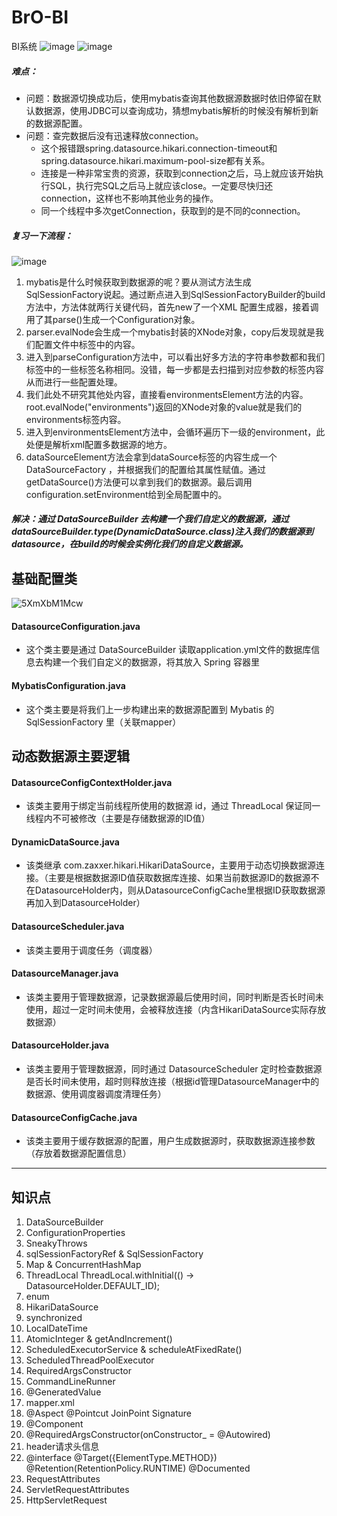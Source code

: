 # BrO-BI
BI系统
![image](https://user-images.githubusercontent.com/91240419/186123082-0bc0e8b3-aac8-473b-a61b-15298ac7fa93.png)
![image](https://user-images.githubusercontent.com/91240419/186123165-32983a2b-2319-44f2-910a-c58090bbf03c.png)

##### 难点：
- 问题：数据源切换成功后，使用mybatis查询其他数据源数据时依旧停留在默认数据源，使用JDBC可以查询成功，猜想mybatis解析的时候没有解析到新的数据源配置。
- 问题：查完数据后没有迅速释放connection。
  - 这个报错跟spring.datasource.hikari.connection-timeout和spring.datasource.hikari.maximum-pool-size都有关系。
  - 连接是一种非常宝贵的资源，获取到connection之后，马上就应该开始执行SQL，执行完SQL之后马上就应该close。一定要尽快归还connection，这样也不影响其他业务的操作。
  - 同一个线程中多次getConnection，获取到的是不同的connection。
##### 复习一下流程：
![image](https://user-images.githubusercontent.com/91240419/185528084-73e6d0e6-36e4-436d-823c-2af1b0579efd.png)
1. mybatis是什么时候获取到数据源的呢？要从测试方法生成SqlSessionFactory说起。通过断点进入到SqlSessionFactoryBuilder的build方法中，方法体就两行关键代码，首先new了一个XML 配置生成器，接着调用了其parse()生成一个Configuration对象。
2. parser.evalNode会生成一个mybatis封装的XNode对象，copy后发现就是我们配置文件中<configuration>标签中的内容。
3. 进入到parseConfiguration方法中，可以看出好多方法的字符串参数都和我们<configuration>标签中的一些标签名称相同。没错，每一步都是去扫描到对应参数的标签内容从而进行一些配置处理。
4. 我们此处不研究其他处内容，直接看environmentsElement方法的内容。root.evalNode("environments")返回的XNode对象的value就是我们的environments标签内容。
5. 进入到environmentsElement方法中，会循环遍历下一级的environment，此处便是解析xml配置多数据源的地方。
6. dataSourceElement方法会拿到dataSource标签的内容生成一个DataSourceFactory ，并根据我们的配置给其属性赋值。通过getDataSource()方法便可以拿到我们的数据源。最后调用configuration.setEnvironment给到全局配置中的。
##### 解决：通过 DataSourceBuilder 去构建一个我们自定义的数据源，通过dataSourceBuilder.type(DynamicDataSource.class)注入我们的数据源到datasource，在build的时候会实例化我们的自定义数据源。

##  基础配置类
![5XmXbM1Mcw](https://user-images.githubusercontent.com/91240419/185086087-f842d987-084a-4af4-ad3b-944eac09181a.jpg)

#### DatasourceConfiguration.java
- 这个类主要是通过 DataSourceBuilder 读取application.yml文件的数据库信息去构建一个我们自定义的数据源，将其放入 Spring 容器里
#### MybatisConfiguration.java
- 这个类主要是将我们上一步构建出来的数据源配置到 Mybatis 的 SqlSessionFactory 里（关联mapper）

## 动态数据源主要逻辑
#### DatasourceConfigContextHolder.java
- 该类主要用于绑定当前线程所使用的数据源 id，通过 ThreadLocal 保证同一线程内不可被修改（主要是存储数据源的ID值）
#### DynamicDataSource.java
- 该类继承 com.zaxxer.hikari.HikariDataSource，主要用于动态切换数据源连接。（主要是根据数据源ID值获取数据库连接、如果当前数据源ID的数据源不在DatasourceHolder内，则从DatasourceConfigCache里根据ID获取数据源再加入到DatasourceHolder）
#### DatasourceScheduler.java
- 该类主要用于调度任务（调度器）
#### DatasourceManager.java
- 该类主要用于管理数据源，记录数据源最后使用时间，同时判断是否长时间未使用，超过一定时间未使用，会被释放连接（内含HikariDataSource实际存放数据源）
#### DatasourceHolder.java
- 该类主要用于管理数据源，同时通过 DatasourceScheduler 定时检查数据源是否长时间未使用，超时则释放连接（根据id管理DatasourceManager中的数据源、使用调度器调度清理任务）
#### DatasourceConfigCache.java
- 该类主要用于缓存数据源的配置，用户生成数据源时，获取数据源连接参数（存放着数据源配置信息）


-----------------------------------------------------  
## 知识点
1. DataSourceBuilder
2. ConfigurationProperties
3. SneakyThrows
4. sqlSessionFactoryRef & SqlSessionFactory
5. Map & ConcurrentHashMap
6. ThreadLocal
ThreadLocal.withInitial(() -> DatasourceHolder.DEFAULT_ID);
7. enum
8. HikariDataSource
9. synchronized
10. LocalDateTime
11. AtomicInteger & getAndIncrement()
12. ScheduledExecutorService & scheduleAtFixedRate()
13. ScheduledThreadPoolExecutor
14. RequiredArgsConstructor
15. CommandLineRunner
16. @GeneratedValue
17. mapper.xml
18. @Aspect   @Pointcut  JoinPoint   Signature
19. @Component
20. @RequiredArgsConstructor(onConstructor_ = @Autowired)
21. header请求头信息
22. @interface   @Target({ElementType.METHOD})  @Retention(RetentionPolicy.RUNTIME)    @Documented
23. RequestAttributes
24. ServletRequestAttributes
25. HttpServletRequest
